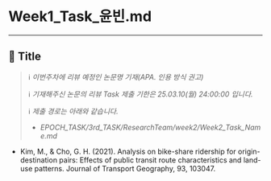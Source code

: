 # Week1_Task_윤빈.md

---

<aside>

<aside>

## **📘 Title**

> ℹ️ *이번주차에 리뷰 예정인 논문명 기재(APA. 인용 방식 권고)*
> 
> 
> ℹ️ *기재해주신 논문의 리뷰 Task 제출 기한은 25.03.10(월) 24:00:00 입니다.*
> 
> ℹ️ *제출 경로는 아래와 같습니다.*
> 
> - *EPOCH_TASK/3rd_TASK/ResearchTeam/week2/Week2_Task_Name.md*
</aside>

- Kim, M., & Cho, G. H. (2021). Analysis on bike-share ridership for origin-destination pairs: Effects of public transit route characteristics and land-use patterns. Journal of Transport Geography, 93, 103047.

</aside>